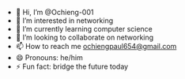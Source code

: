 - 👋 Hi, I’m @Ochieng-001
- 👀 I’m interested in networking 
- 🌱 I’m currently learning computer science 
- 💞️ I’m looking to collaborate on networking 
- 📫 How to reach me ochiengpaul654@gmail.com
- 😄 Pronouns: he/him
- ⚡ Fun fact: bridge the future today 

<!---
Ochieng-001/Ochieng-001 is a ✨ special ✨ repository because its `README.md` (this file) appears on your GitHub profile.
You can click the Preview link to take a look at your changes.
--->
